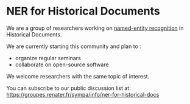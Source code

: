 # NER for Historical Documents

We are a group of researchers working on [named-entity recognition](https://en.wikipedia.org/wiki/Named-entity_recognition) in Historical Documents.

We are currently starting this community and plan to :
- organize regular seminars
- collaborate on open-source software

We welcome researchers with the same topic of interest.

You can subscribe to our public discussion list at:  
https://groupes.renater.fr/sympa/info/ner-for-historical-docs
